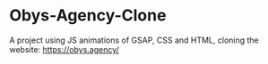 # Obys-Agency-Clone
 A project using JS animations of GSAP, CSS and HTML, cloning the website: https://obys.agency/ 
